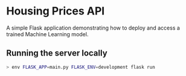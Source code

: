 # Housing Prices API

A simple Flask application demonstrating how to deploy and access a trained Machine Learning model.

## Running the server locally

```bash
> env FLASK_APP=main.py FLASK_ENV=development flask run
```
